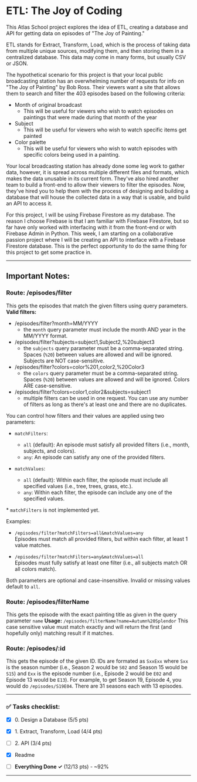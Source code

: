 # ETL: The Joy of Coding

This Atlas School project explores the idea of ETL, creating a database and API
for getting data on episodes of "The Joy of Painting."

ETL stands for Extract, Transform, Load, which is the process of taking data
from multiple unique sources, modifying them, and then storing them in a
centralized database. This data may come in many forms, but usually CSV or JSON.

The hypothetical scenario for this project is that your local public broadcasting
station has an overwhelming number of requests for info on "The Joy of Painting"
by Bob Ross. Their viewers want a site that allows them to search and filter the
403 episodes based on the following criteria:

* Month of original broadcast
  * This will be useful for viewers who wish to watch episodes on paintings that
were made during that month of the year
* Subject
  * This will be useful for viewers who wish to watch specific items get painted
* Color palette
  * This will be useful for viewers who wish to watch episodes with specific
colors being used in a painting.

Your local broadcasting station has already done some leg work to gather data,
however, it is spread across multiple different files and formats, which makes
the data unusable in its current form. They've also hired another team to build
a front-end to allow their viewers to filter the episodes. Now, they've hired
you to help them with the process of designing and building a database that will
house the collected data in a way that is usable, and build an API to access it.

For this project, I will be using Firebase Firestore as my database. The reason
I choose Firebase is that I am familiar with Firebase Firestore, but so far
have only worked with interfacing with it from the front-end or with Firebase
Admin in Python. This week, I am starting on a collaborative passion project
where I will be creating an API to interface with a Firebase Firestore database.
This is the perfect opportunity to do the same thing for this project to get some
practice in.

----

## Important Notes:

### Route: /episodes/filter
This gets the episodes that match the given filters using query parameters.
**Valid filters:**
- /episodes/filter?month=MM/YYYY
  - the `month` query parameter must include the month AND year in the MM/YYYY format.
- /episodes/filter?subjects=subject1,Subject2,%20subject3
  - the `subjects` query parameter must be a comma-separated string. Spaces (`%20`) between values are allowed and will be ignored. Subjects are NOT case-sensitive.
- /episodes/filter?colors=color%201,color2,%20Color3
  - the `colors` query parameter must be a comma-separated string. Spaces (`%20`) between values are allowed and will be ignored. Colors ARE case-sensitive.
- /episodes/filter?colors=color1,color2&subjects=subject1
  - multiple filters can be used in one request. You can use any number of filters as long as there's at least one and there are no duplicates.

You can control how filters and their values are applied using two parameters:

- `matchFilters`:
  - `all` (default): An episode must satisfy all provided filters (i.e., month, subjects, and colors).
  - `any`: An episode can satisfy any one of the provided filters.

- `matchValues`:
  - `all` (default): Within each filter, the episode must include all specified values (i.e., tree, trees, grass, etc.).
  - `any`: Within each filter, the episode can include any one of the specified values.

\* `matchFilters` is not implemented yet.

Examples:
- `/episodes/filter?matchFilters=all&matchValues=any`  
  Episodes must match all provided filters, but within each filter, at least 1 value matches.

- `/episodes/filter?matchFilters=any&matchValues=all`  
  Episodes must fully satisfy at least one filter (i.e., all subjects match OR all colors match).

Both parameters are optional and case-insensitive. Invalid or missing values default to `all`.

### Route: /episodes/filterName
This gets the episode with the exact painting title as given in the query
parameter `name`
**Usage:**
`/episodes/filterName?name=Autumn%20Splendor`
This case sensitive value must match exactly and will return the first (and
hopefully only) matching result if it matches.

### Route: /episodes/:id
This gets the episode of the given ID. IDs are formated as `SxxExx` where `Sxx`
is the season number (i.e., Season 2 would be `S02` and Season 15 would be `S15`)
and `Exx` is the episode number (i.e., Episode 2 would be `E02` and Episode
13 would be `E13`). For example, to get Season 19, Episode 4, you would do
`/episodes/S19E04`. There are 31 seasons each with 13 episodes.

----

### ✅ Tasks checklist:
- [X] ​0. Design a Database (5/5 pts)
- [X] ​1. Extract, Transform, Load (4/4 pts)
- [ ] ​2. API (3/4 pts)


- [X] Readme
- [ ] **Everything Done ✓** (12/13 pts) - ~92%

---
